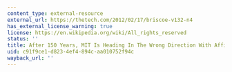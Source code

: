 ```yaml
---
content_type: external-resource
external_url: https://thetech.com/2012/02/17/briscoe-v132-n4
has_external_license_warning: true
license: https://en.wikipedia.org/wiki/All_rights_reserved
status: ''
title: After 150 Years, MIT Is Heading In The Wrong Direction With Affirmative Action
uid: c91f9ce1-d823-4ef4-894c-aa010752f94c
wayback_url: ''
---
```

